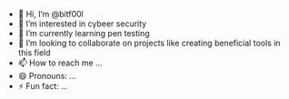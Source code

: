 - 👋 Hi, I’m @bitf00l
- 👀 I’m interested in cybeer security 
- 🌱 I’m currently learning pen testing
- 💞️ I’m looking to collaborate on projects like creating beneficial tools in this field 
- 📫 How to reach me ...
- 😄 Pronouns: ...
- ⚡ Fun fact: ...

<!---
bitf00l/bitf00l is a ✨ special ✨ repository because its `README.md` (this file) appears on your GitHub profile.
You can click the Preview link to take a look at your changes.
--->
